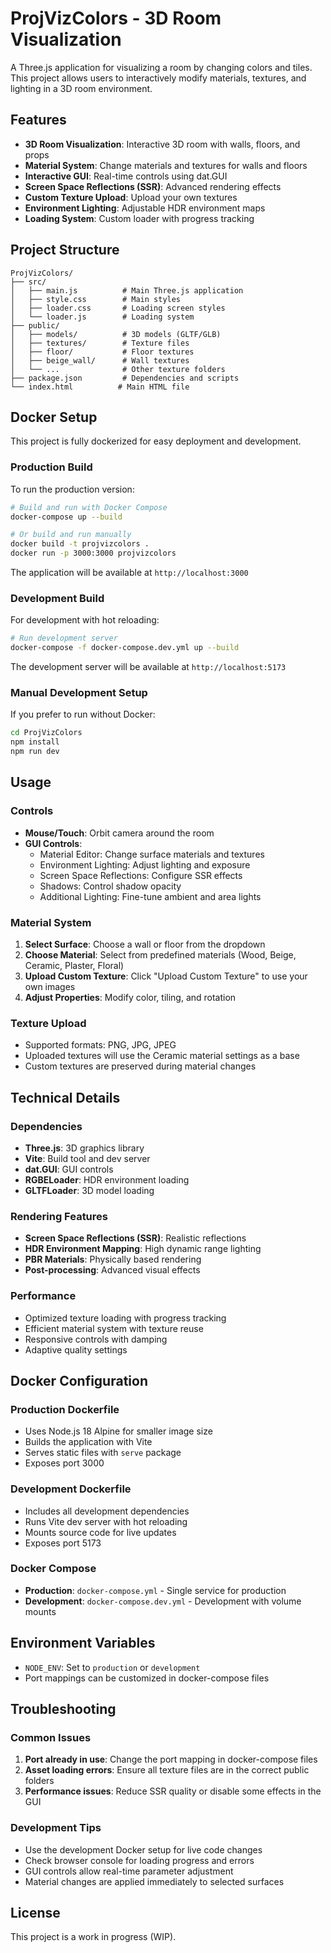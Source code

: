 # ProjVizColors - 3D Room Visualization

A Three.js application for visualizing a room by changing colors and tiles. This project allows users to interactively modify materials, textures, and lighting in a 3D room environment.

## Features

- **3D Room Visualization**: Interactive 3D room with walls, floors, and props
- **Material System**: Change materials and textures for walls and floors
- **Interactive GUI**: Real-time controls using dat.GUI
- **Screen Space Reflections (SSR)**: Advanced rendering effects
- **Custom Texture Upload**: Upload your own textures
- **Environment Lighting**: Adjustable HDR environment maps
- **Loading System**: Custom loader with progress tracking

## Project Structure

```
ProjVizColors/
├── src/
│   ├── main.js          # Main Three.js application
│   ├── style.css        # Main styles
│   ├── loader.css       # Loading screen styles
│   └── loader.js        # Loading system
├── public/
│   ├── models/          # 3D models (GLTF/GLB)
│   ├── textures/        # Texture files
│   ├── floor/           # Floor textures
│   ├── beige_wall/      # Wall textures
│   └── ...              # Other texture folders
├── package.json         # Dependencies and scripts
└── index.html          # Main HTML file
```

## Docker Setup

This project is fully dockerized for easy deployment and development.

### Production Build

To run the production version:

```bash
# Build and run with Docker Compose
docker-compose up --build

# Or build and run manually
docker build -t projvizcolors .
docker run -p 3000:3000 projvizcolors
```

The application will be available at `http://localhost:3000`

### Development Build

For development with hot reloading:

```bash
# Run development server
docker-compose -f docker-compose.dev.yml up --build
```

The development server will be available at `http://localhost:5173`

### Manual Development Setup

If you prefer to run without Docker:

```bash
cd ProjVizColors
npm install
npm run dev
```

## Usage

### Controls

- **Mouse/Touch**: Orbit camera around the room
- **GUI Controls**: 
  - Material Editor: Change surface materials and textures
  - Environment Lighting: Adjust lighting and exposure
  - Screen Space Reflections: Configure SSR effects
  - Shadows: Control shadow opacity
  - Additional Lighting: Fine-tune ambient and area lights

### Material System

1. **Select Surface**: Choose a wall or floor from the dropdown
2. **Choose Material**: Select from predefined materials (Wood, Beige, Ceramic, Plaster, Floral)
3. **Upload Custom Texture**: Click "Upload Custom Texture" to use your own images
4. **Adjust Properties**: Modify color, tiling, and rotation

### Texture Upload

- Supported formats: PNG, JPG, JPEG
- Uploaded textures will use the Ceramic material settings as a base
- Custom textures are preserved during material changes

## Technical Details

### Dependencies

- **Three.js**: 3D graphics library
- **Vite**: Build tool and dev server
- **dat.GUI**: GUI controls
- **RGBELoader**: HDR environment loading
- **GLTFLoader**: 3D model loading

### Rendering Features

- **Screen Space Reflections (SSR)**: Realistic reflections
- **HDR Environment Mapping**: High dynamic range lighting
- **PBR Materials**: Physically based rendering
- **Post-processing**: Advanced visual effects

### Performance

- Optimized texture loading with progress tracking
- Efficient material system with texture reuse
- Responsive controls with damping
- Adaptive quality settings

## Docker Configuration

### Production Dockerfile

- Uses Node.js 18 Alpine for smaller image size
- Builds the application with Vite
- Serves static files with `serve` package
- Exposes port 3000

### Development Dockerfile

- Includes all development dependencies
- Runs Vite dev server with hot reloading
- Mounts source code for live updates
- Exposes port 5173

### Docker Compose

- **Production**: `docker-compose.yml` - Single service for production
- **Development**: `docker-compose.dev.yml` - Development with volume mounts

## Environment Variables

- `NODE_ENV`: Set to `production` or `development`
- Port mappings can be customized in docker-compose files

## Troubleshooting

### Common Issues

1. **Port already in use**: Change the port mapping in docker-compose files
2. **Asset loading errors**: Ensure all texture files are in the correct public folders
3. **Performance issues**: Reduce SSR quality or disable some effects in the GUI

### Development Tips

- Use the development Docker setup for live code changes
- Check browser console for loading progress and errors
- GUI controls allow real-time parameter adjustment
- Material changes are applied immediately to selected surfaces

## License

This project is a work in progress (WIP).
